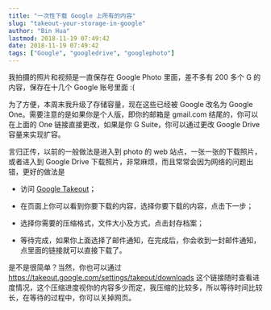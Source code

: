 ```yaml
---
title: "一次性下载 Google 上所有的内容"
slug: "takeout-your-storage-in-google"
author: "Bin Hua"
lastmod: 2018-11-19 07:49:42
date: 2018-11-19 07:49:42
tags: ["Google", "googledrive", "googlephoto"]
---
```


我拍摄的照片和视频是一直保存在 Google Photo 里面，差不多有 200 多个 G 的内容，保存在十几个 Google 账号里面 :(

为了方便，本周末我升级了存储容量，现在这些已经被 Google 改名为 Google One。需要注意的是如果你是个人版，即你的邮箱是 gmail.com 结尾的，你可以在上面的 One 链接直接更改，如果是你 G Suite，你可以通过更改 Google Drive 容量来实现扩容。

言归正传，以前的一般做法是进入到 photo 的 web 站点，一张一张的下载照片，或者进入到 Google Drive 下载照片，非常麻烦，而且常常会因为网络的问题出错，更好的做法是
 
- 访问 [Google Takeout](https://takeout.google.com/settings/takeout)； 
 
- 在页面上你可以看到你要下载的内容，选择你要下载的内容，点击下一步； 

- 选择你需要的压缩格式，文件大小及方式，点击封存档案； 
 
- 等待完成，如果你上面选择了邮件通知，在完成后，你会收到一封邮件通知，点里面的链接就可以直接下载了。 

是不是很简单？当然，你也可以通过 https://takeout.google.com/settings/takeout/downloads 这个链接随时查看进度情况，这个压缩进度视你的内容多少而定，我压缩的比较多，所以等待时间比较长，在等待的过程中，你可以关掉网页。